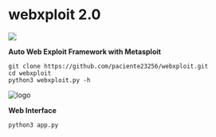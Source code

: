 # webxploit 2.0

<a target="_blank" href="https://en.wikipedia.org/wiki/Python_(programming_language)">
<img src="https://img.shields.io/static/v1?label=python&message=3.10%20|%203.11&color=informational&logo=python"/>
</a>

**Auto Web Exploit Framework with Metasploit**


    git clone https://github.com/paciente23256/webxploit.git
    cd webxploit
    python3 webxploit.py -h

<p></p>

![logo](https://i.imgur.com/6PxKnKz.png "logo")


**Web Interface**

    python3 app.py
